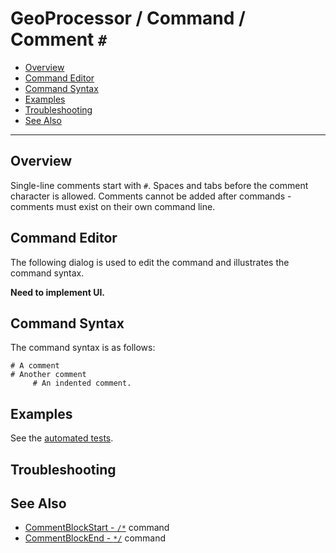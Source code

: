 # GeoProcessor / Command / Comment `#` #

* [Overview](#overview)
* [Command Editor](#command-editor)
* [Command Syntax](#command-syntax)
* [Examples](#examples)
* [Troubleshooting](#troubleshooting)
* [See Also](#see-also)

-------------------------

## Overview ##

Single-line comments start with `#`.
Spaces and tabs before the comment character is allowed.
Comments cannot be added after commands - comments must exist on their own command line.

## Command Editor ##

The following dialog is used to edit the command and illustrates the command syntax.

**Need to implement UI.**

## Command Syntax ##

The command syntax is as follows:

```text
# A comment
# Another comment
     # An indented comment.
```

## Examples ##

See the [automated tests](https://github.com/OpenWaterFoundation/owf-app-geoprocessor-python-test/tree/master/test/commands/Comment).

## Troubleshooting ##

## See Also ##

* [CommentBlockStart - `/*`](../CommentBlockStart/CommentBlockStart) command
* [CommentBlockEnd - `*/`](../CommentBlockEnd/CommentBlockEnd) command
